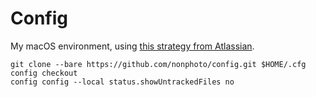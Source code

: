 # Config
My macOS environment, using [this strategy from Atlassian](https://www.atlassian.com/git/tutorials/dotfiles).

```
git clone --bare https://github.com/nonphoto/config.git $HOME/.cfg
config checkout
config config --local status.showUntrackedFiles no
```

